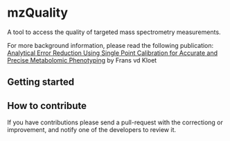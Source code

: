 # mzQuality

A tool to access the quality of targeted mass spectrometry measurements. 
 
For more background information, please read the following publication: [Analytical Error Reduction Using Single Point Calibration for Accurate and Precise Metabolomic Phenotyping](https://doi.org/10.1021/pr900499r) by Frans vd Kloet  

## Getting started

## How to contribute
If you have contributions please send a pull-request with the correctiong or improvement, and notify one of the developers to review it.